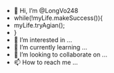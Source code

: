 - 👋 Hi, I’m @LongVo248
- while(!myLife.makeSuccess()){
-   myLife.tryAgian();
- }
- 👀 I’m interested in ...
- 🌱 I’m currently learning ...
- 💞️ I’m looking to collaborate on ...
- 📫 How to reach me ...

<!---
LongVo248/LongVo248 is a ✨ special ✨ repository because its `README.md` (this file) appears on your GitHub profile.
You can click the Preview link to take a look at your changes.
--->
